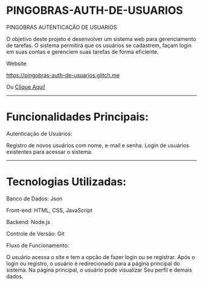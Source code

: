 # PINGOBRAS-AUTH-DE-USUARIOS
PINGOBRAS AUTENTICAÇÃO DE USUARIOS

O objetivo deste projeto é desenvolver um sistema web para gerenciamento de tarefas. O sistema permitirá que os usuários se cadastrem, façam login em suas contas e gerenciem suas tarefas de forma eficiente.

Website

https://pingobras-auth-de-usuarios.glitch.me

Ou [Clique Aqui!](https://pingobras-auth-de-usuarios.glitch.me)

***

# Funcionalidades Principais:
Autenticação de Usuários:

Registro de novos usuários com nome, e-mail e senha.
Login de usuários existentes para acessar o sistema.

***

# Tecnologias Utilizadas:
Banco de Dados: Json

Front-end: HTML, CSS, JavaScript

Backend: Node.js

Controle de Versão: Git

Fluxo de Funcionamento:

O usuário acessa o site e tem a opção de fazer login ou se registrar.
Após o login ou registro, o usuário é redirecionado para a página principal do sistema.
Na página principal, o usuário pode visualizar Seu perfil e demais dados.
